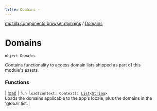 ```yaml
---
title: Domains - 
---
```


[mozilla.components.browser.domains](../index.html) / [Domains](./index.html)

# Domains

`object Domains`

Contains functionality to access domain lists shipped as part of this
module's assets.

### Functions

| [load](load.html) | `fun load(context: Context): `[`List`](https://kotlinlang.org/api/latest/jvm/stdlib/kotlin.collections/-list/index.html)`<`[`String`](https://kotlinlang.org/api/latest/jvm/stdlib/kotlin/-string/index.html)`>`<br>Loads the domains applicable to the app's locale, plus the domains in the 'global' list. |

